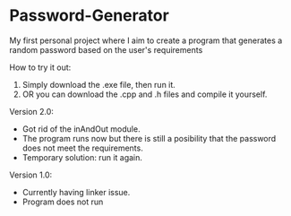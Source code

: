 # Password-Generator
My first personal project where I aim to create a program that generates a random password based on the user's requirements

How to try it out:
 1. Simply download the .exe file, then run it.
 2. OR you can download the .cpp and .h files and compile it yourself.

Version 2.0: 
 - Got rid of the inAndOut module. 
 - The program runs now but there is still a posibility that the password does not meet the requirements. 
 - Temporary solution: run it again.

Version 1.0: 
 - Currently having linker issue.
 - Program does not run
